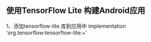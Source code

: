 ## 使用TensorFlow Lite 构建Android应用
1、添加tensorflow-lite 库到应用中
 implementation 'org.tensorflow:tensorflow-lite:+'

